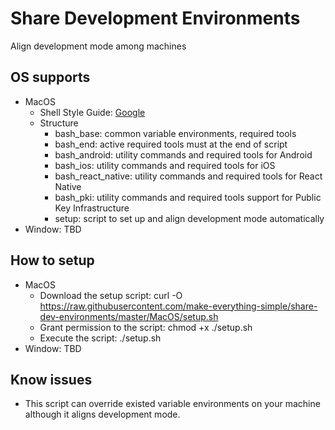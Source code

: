 # Share Development Environments
Align development mode among machines

## OS supports
- MacOS
  - Shell Style Guide: [Google](https://google.github.io/styleguide/shell.xml)
  - Structure
    - bash_base: common variable environments, required tools
    - bash_end: active required tools must at the end of script
    - bash_android: utility commands and required tools for Android
    - bash_ios: utility commands and required tools for iOS
    - bash_react_native: utility commands and required tools for React Native
    - bash_pki: utility commands and required tools support for Public Key Infrastructure
    - setup: script to set up and align development mode automatically
- Window: TBD

## How to setup
- MacOS
  - Download the setup script: curl -O https://raw.githubusercontent.com/make-everything-simple/share-dev-environments/master/MacOS/setup.sh
  - Grant permission to the script: chmod +x ./setup.sh
  - Execute the script: ./setup.sh
- Window: TBD

## Know issues
- This script can override existed variable environments on your machine although it aligns development mode.
